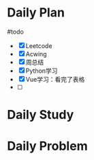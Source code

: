 # Daily Plan
#todo
- [x] Leetcode
- [x] Acwing
- [x] 周总结
- [x] Python学习
- [x] Vue学习：看完了表格
- [ ] 
# Daily Study

# Daily Problem